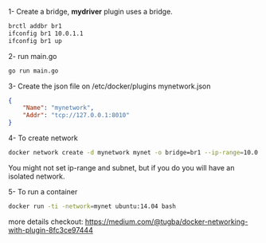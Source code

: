 1- Create a bridge, __mydriver__ plugin uses a bridge.
```bash
brctl addbr br1
ifconfig br1 10.0.1.1
ifconfig br1 up
```

2- run main.go
```bash
go run main.go
```
3- Create the json file on /etc/docker/plugins
mynetwork.json
```json
{
    "Name": "mynetwork",
    "Addr": "tcp://127.0.0.1:8010"
}
```

4- To create network
```bash
docker network create -d mynetwork mynet -o bridge=br1 --ip-range=10.0.1.1/24 --subnet=10.0.1.1/24
```
You might not set ip-range and subnet, but if you do you will have an isolated network.

5- To run a container
```bash
docker run -ti -network=mynet ubuntu:14.04 bash
```

more details checkout: https://medium.com/@tugba/docker-networking-with-plugin-8fc3ce97444

